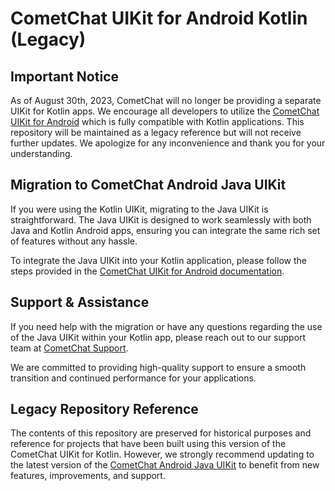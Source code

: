 # CometChat UIKit for Android Kotlin (Legacy)

## Important Notice
As of August 30th, 2023, CometChat will no longer be providing a separate UIKit for Kotlin apps. We encourage all developers to utilize the [CometChat UIKit for Android](https://github.com/cometchat/cometchat-uikit-android) which is fully compatible with Kotlin applications. This repository will be maintained as a legacy reference but will not receive further updates. We apologize for any inconvenience and thank you for your understanding.

## Migration to CometChat Android Java UIKit
If you were using the Kotlin UIKit, migrating to the Java UIKit is straightforward. The Java UIKit is designed to work seamlessly with both Java and Kotlin Android apps, ensuring you can integrate the same rich set of features without any hassle.

To integrate the Java UIKit into your Kotlin application, please follow the steps provided in the [CometChat UIKit for Android documentation](https://www.cometchat.com/docs/android-uikit/integration#get-started).

## Support & Assistance
If you need help with the migration or have any questions regarding the use of the Java UIKit within your Kotlin app, please reach out to our support team at [CometChat Support](https://help.cometchat.com/hc/en-us).

We are committed to providing high-quality support to ensure a smooth transition and continued performance for your applications.

## Legacy Repository Reference
The contents of this repository are preserved for historical purposes and reference for projects that have been built using this version of the CometChat UIKit for Kotlin. However, we strongly recommend updating to the latest version of the [CometChat Android Java UIKit](https://github.com/cometchat/cometchat-uikit-android) to benefit from new features, improvements, and support.
